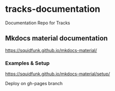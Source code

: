 # tracks-documentation
Documentation Repo for Tracks


## Mkdocs material documentation
https://squidfunk.github.io/mkdocs-material/


### Examples & Setup

https://squidfunk.github.io/mkdocs-material/setup/


Deploy on gh-pages branch

